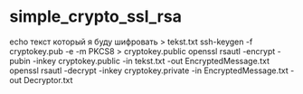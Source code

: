 # simple_crypto_ssl_rsa
echo текст который я буду шифровать > tekst.txt 
ssh-keygen -f cryptokey.pub -e -m PKCS8 > cryptokey.public
openssl rsautl -encrypt -pubin -inkey cryptokey.public -in tekst.txt -out EncryptedMessage.txt
openssl rsautl -decrypt -inkey cryptokey.private -in EncryptedMessage.txt -out Decryptor.txt
